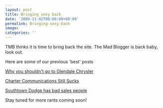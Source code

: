 ```yaml
---
layout: post
title: Bringing sexy back
date: '2009-11-02T00:00:00+00:00'
permalink: Bringing-sexy-back
image: 
categories: ''
---
```

TMB thinks it is time to bring back the site. The Mad Blogger is back baby, look out.

Here are some of our previous 'best' posts 

[Why you shouldn't go to Glendale Chrysler](/Dont-go-to-Glendale-Chrysler-in-St-louis-MO)

[Charter Communications Still Sucks](/Charter-Communications-Still-Sucks)

[Southtown Dodge has bad sales people](/Why-not-to-buy-from-Southtown-Dodge-AKA-Southtown-Dodge-Sucks)

Stay tuned for more rants coming soon!
